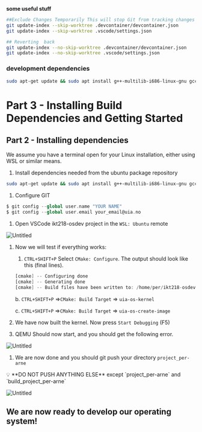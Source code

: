 **some useful stuff**

```bash
##Exclude Changes Temporarily This will stop Git from tracking changes to these files in your local repository.
git update-index --skip-worktree .devcontainer/devcontainer.json
git update-index --skip-worktree .vscode/settings.json

## Reverting  back
git update-index --no-skip-worktree .devcontainer/devcontainer.json
git update-index --no-skip-worktree .vscode/settings.json
```

### development dependencies
```bash
sudo apt-get update && sudo apt install g++-multilib-i686-linux-gnu gcc-multilib-i686-linux-gnu cmake git nasm grub-pc-bin grub-common mtools parted udev xorriso qemu qemu-kvm gdb -y
```

# Part 3 - Installing Build Dependencies and Getting Started

## Part 2 - Installing dependencies

We assume you have a terminal open for your Linux installation, either using WSL or similar means.

1. Install dependencies needed from the ubuntu package repository

```bash
sudo apt-get update && sudo apt install g++-multilib-i686-linux-gnu gcc-multilib-i686-linux-gnu cmake git nasm grub-pc-bin grub-common mtools parted udev xorriso qemu qemu-kvm gdb -y
```

1. Configure GIT

```nasm
$ git config --global user.name "YOUR NAME"
$ git config --global user.email your_email@uia.no
```

1. Open VSCode ikt218-osdev project in the `WSL: Ubuntu` remote

![Untitled](https://s3-us-west-2.amazonaws.com/secure.notion-static.com/9c80f64b-49f2-4f67-aa85-d940454be72e/Untitled.png)

1. Now we will test if everything works:
    1. `CTRL+SHIFT+P` Select `CMake: Configure`. The output should look like this (final lines).
    
    ```nasm
    [cmake] -- Configuring done
    [cmake] -- Generating done
    [cmake] -- Build files have been written to: /home/per/ikt218-osdev/build_group_per-arne
    ```
    
    b. `CTRL+SHIFT+P` ⇒`CMake: Build Target`  ⇒ `uia-os-kernel`
    
    c. `CTRL+SHIFT+P` ⇒`CMake: Build Target`  ⇒ `uia-os-create-image`
    
2. We have now built the kernel. Now press `Start Debugging` (F5)
3. QEMU Should now start, and you should get the following error.

![Untitled](https://s3-us-west-2.amazonaws.com/secure.notion-static.com/a8f7e47d-c6b9-493a-9bfd-f0578fe61be1/Untitled.png)

1. We are now done and you should git push your directory `project_per-arne`

<aside>
💡 **DO NOT PUSH ANYTHING ELSE** except `project_per-arne` and `build_project_per-arne`

</aside>

![Untitled](https://s3-us-west-2.amazonaws.com/secure.notion-static.com/fc28a720-8f5b-4c61-acde-4144764c88ef/Untitled.png)

## We are now ready to develop our operating system!
